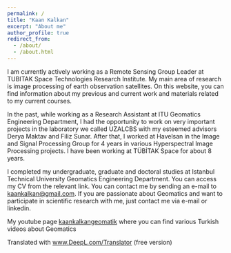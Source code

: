 ```yaml
---
permalink: /
title: "Kaan Kalkan"
excerpt: "About me"
author_profile: true
redirect_from: 
  - /about/
  - /about.html
---
```


I am currently actively working as a Remote Sensing Group Leader at TUBITAK Space Technologies Research Institute. My main area of research is image processing of earth observation satellites. On this website, you can find information about my previous and current work and materials related to my current courses. 

In the past, while working as a Research Assistant at ITU Geomatics Engineering Department, I had the opportunity to work on very important projects in the laboratory we called UZALCBS with my esteemed advisors Derya Maktav and Filiz Sunar. After that, I worked at Havelsan in the Image and Signal Processing Group for 4 years in various Hyperspectral Image Processing projects. I have been working at TÜBİTAK Space for about 8 years.  

I completed my undergraduate, graduate and doctoral studies at Istanbul Technical University Geomatics Engineering Department. You can access my CV from the relevant link.  You can contact me by sending an e-mail to kaankalkan@gmail.com. If you are passionate about Geomatics and want to participate in scientific research with me, just contact me via e-mail or linkedin.

My youtube page [kaankalkangeomatik](https://www.youtube.com/kaankalkangeomatik) where you can find various Turkish videos about Geomatics

Translated with www.DeepL.com/Translator (free version)

